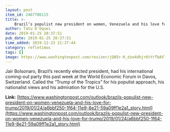 ```yaml
---
layout: post
item_id: 2467706115
title: >-
    Brazil’s populist new president on women, Venezuela and his love for Trump
author: Tatu D'Oquei
date: 2019-01-25 20:37:51
pub_date: 2019-01-25 20:37:51
time_added: 2019-12-23 21:37:44
category: refletimos
tags: []
image: https://www.washingtonpost.com/resizer/jQ05r-K_dzo4dhjr6tYrTbAVT58=/1484x0/arc-anglerfish-washpost-prod-washpost.s3.amazonaws.com/public/U4MC52A76EI6TDRBLGQJ74PCUE.jpg
---
```


Jair Bolsonaro, Brazil’s recently elected president, had his international coming-out party this past week at the World Economic Forum in Davos, Switzerland. Called the “Trump of the Tropics” for his populist approach, his nationalist views and his admiration for the U.S.

**Link:** [https://www.washingtonpost.com/outlook/brazils-populist-new-president-on-women-venezuela-and-his-love-for-trump/2019/01/24/a6bbf250-1f64-11e9-8e21-59a09ff1e2a1_story.html](https://www.washingtonpost.com/outlook/brazils-populist-new-president-on-women-venezuela-and-his-love-for-trump/2019/01/24/a6bbf250-1f64-11e9-8e21-59a09ff1e2a1_story.html)

